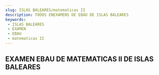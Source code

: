 ```yaml
---
slug: ISLAS BALEARES/matematicas II
description: TODOS ENEXAMENS DE EBAU DE ISLAS BALEARES
keywords:
 - ISLAS BALEARES
 - EXAMEN
 - EBAU
 - matematicas II
---
```

## EXAMEN EBAU DE MATEMATICAS II DE ISLAS BALEARES
